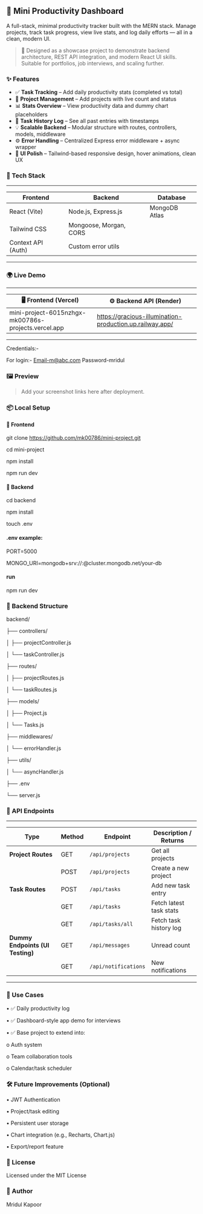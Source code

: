 ## 🧠 Mini Productivity Dashboard

A full-stack, minimal productivity tracker built with the MERN stack. Manage projects, track task progress, view live stats, and log daily efforts — all in a clean, modern UI.

> 🎯 Designed as a showcase project to demonstrate backend architecture, REST API integration, and modern React UI skills. Suitable for portfolios, job interviews, and scaling further.


### ✨ Features

- ✅ **Task Tracking** – Add daily productivity stats (completed vs total)
- 📁 **Project Management** – Add projects with live count and status
- 📊 **Stats Overview** – View productivity data and dummy chart placeholders
- 📜 **Task History Log** – See all past entries with timestamps
- 💡 **Scalable Backend** – Modular structure with routes, controllers, models, middleware
- ⚙️ **Error Handling** – Centralized Express error middleware + async wrapper
- 💅 **UI Polish** – Tailwind-based responsive design, hover animations, clean UX


### 🚀 Tech Stack
---------------------------------------------------------------------
| Frontend             | Backend                    | Database      |
|----------------------|----------------------------|---------------|
| React (Vite)         | Node.js, Express.js        | MongoDB Atlas |
| Tailwind CSS         | Mongoose, Morgan, CORS     |               |
| Context API (Auth)   | Custom error utils         |               |
---------------------------------------------------------------------


### 🌍 Live Demo
------------------------------------------------------------------------------------------------------------------------
| 🖥️ Frontend (Vercel)                                | ⚙️ Backend API (Render)                                       |
|-----------------------------------------------------|----------------------------------------------------------------|
| mini-project-6015nzhgx-mk00786s-projects.vercel.app | https://gracious-illumination-production.up.railway.app/       |
------------------------------------------------------------------------------------------------------------------------

Credentials:-

For login:- Email-m@abc.com
Password-mridul

### 🖼️ Preview

> Add your screenshot links here after deployment.

### 📦 Local Setup

#### 🔧 Frontend

git clone https://github.com/mk00786/mini-project.git

cd mini-project

npm install

npm run dev

#### 🔧 Backend
cd backend

npm install

touch .env

#### .env example:
PORT=5000

MONGO_URI=mongodb+srv://<username>:<password>@cluster.mongodb.net/your-db

####  run
npm run dev

### 📂 Backend Structure

backend/

├── controllers/

│   ├── projectController.js

│   └── taskController.js

├── routes/

│   ├── projectRoutes.js

│   └── taskRoutes.js

├── models/

│   ├── Project.js

│   └── Tasks.js

├── middlewares/

│   └── errorHandler.js

├── utils/

│   └── asyncHandler.js

├── .env

└── server.js

### 📡 API Endpoints

----------------------------------------------------------------------------------------------------
| **Type**                         | **Method** | **Endpoint**         | **Description / Returns** |
| -------------------------------- | ---------- | -------------------- | ------------------------- |
| **Project Routes**               | GET        | `/api/projects`      | Get all projects          |
|                                  | POST       | `/api/projects`      | Create a new project      |
| **Task Routes**                  | POST       | `/api/tasks`         | Add new task entry        |
|                                  | GET        | `/api/tasks`         | Fetch latest task stats   |
|                                  | GET        | `/api/tasks/all`     | Fetch task history log    |
| **Dummy Endpoints (UI Testing)** | GET        | `/api/messages`      | Unread count              |
|                                  | GET        | `/api/notifications` | New notifications         |
----------------------------------------------------------------------------------------------------

### 🧠 Use Cases
•	✅ Daily productivity log

•	✅ Dashboard-style app demo for interviews

•	✅ Base project to extend into:

o	Auth system

o	Team collaboration tools

o	Calendar/task scheduler

### 🛠️ Future Improvements (Optional)

•	JWT Authentication

•	Project/task editing

•	Persistent user storage

•	Chart integration (e.g., Recharts, Chart.js)

•	Export/report feature

### 📄 License
Licensed under the MIT License

### 👤 Author
Mridul Kapoor
